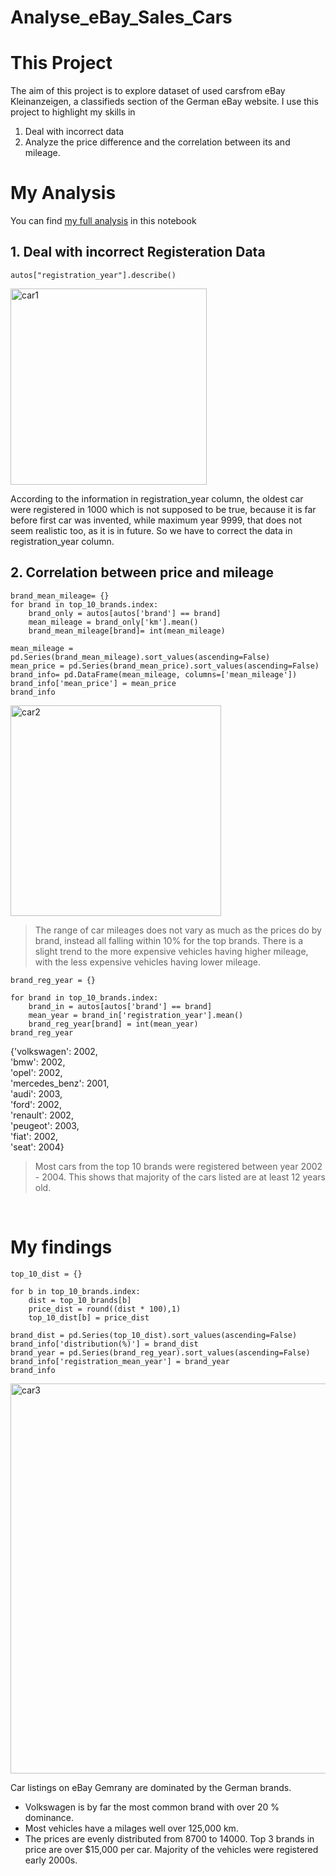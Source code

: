 # Analyse_eBay_Sales_Cars

# This Project 
The aim of this project is to explore dataset of used carsfrom eBay Kleinanzeigen, a classifieds section of the German eBay website. I use this project to highlight my skills in 
1. Deal with incorrect data
2. Analyze the price difference and the correlation between its and mileage.


# My Analysis
You can find [my full analysis](https://github.com/NguyenDangXuanLinh/eBay_Car_Sales_Data/blob/main/Exploring%20eBay%20Car%20Sales.ipynb) in this notebook 
<br>

## 1. Deal with incorrect Registeration Data
```
autos["registration_year"].describe() 
```
<img aligh=center width="314" alt="car1" src="https://github.com/NguyenDangXuanLinh/eBay_Car_Sales_Data/assets/140143092/387d9cca-757a-4b84-84a5-37574348bd91">


 According to the information in registration_year column, the oldest car were registered in 1000 which is not supposed to be true, because it is far before first car was invented, while maximum year 9999, that does not seem realistic too, as it is in future. So we have to correct the data in registration_year column.
<br>

## 2. Correlation between price and mileage
```
brand_mean_mileage= {}
for brand in top_10_brands.index:
    brand_only = autos[autos['brand'] == brand]
    mean_mileage = brand_only['km'].mean()
    brand_mean_mileage[brand]= int(mean_mileage)
    
mean_mileage = pd.Series(brand_mean_mileage).sort_values(ascending=False)
mean_price = pd.Series(brand_mean_price).sort_values(ascending=False)
brand_info= pd.DataFrame(mean_mileage, columns=['mean_mileage'])
brand_info['mean_price'] = mean_price
brand_info
```
<img align=center width="337" alt="car2" src="https://github.com/NguyenDangXuanLinh/eBay_Car_Sales_Data/assets/140143092/bb3b18ed-5b73-4e37-a42e-92e607061df5">

> The range of car mileages does not vary as much as the prices do by brand, instead all falling within 10% for the top brands. There is a slight trend to the more expensive vehicles having higher mileage, with the less expensive vehicles having lower mileage.

```
brand_reg_year = {}

for brand in top_10_brands.index:
    brand_in = autos[autos['brand'] == brand]
    mean_year = brand_in['registration_year'].mean()
    brand_reg_year[brand] = int(mean_year)
brand_reg_year
```

{'volkswagen': 2002,\
 'bmw': 2002,\
 'opel': 2002,\
 'mercedes_benz': 2001,\
 'audi': 2003,\
 'ford': 2002,\
 'renault': 2002,\
 'peugeot': 2003,\
 'fiat': 2002,\
 'seat': 2004}
 > Most cars from the top 10 brands were registered between year 2002 - 2004. This shows that majority of the cars listed are at least 12 years old.
<br>

# My findings
```
top_10_dist = {}

for b in top_10_brands.index:
    dist = top_10_brands[b]
    price_dist = round((dist * 100),1)
    top_10_dist[b] = price_dist

brand_dist = pd.Series(top_10_dist).sort_values(ascending=False)
brand_info['distribution(%)'] = brand_dist
brand_year = pd.Series(brand_reg_year).sort_values(ascending=False)
brand_info['registration_mean_year'] = brand_year
brand_info
```

<img align=center width="624" alt="car3" src="https://github.com/NguyenDangXuanLinh/eBay_Car_Sales_Data/assets/140143092/e21386fe-da6a-49f1-a559-f1e88bba4dfd">

Car listings on eBay Gemrany are dominated by the German brands.

- Volkswagen is by far the most common brand with over 20 % dominance.
- Most vehicles have a milages well over 125,000 km.
- The prices are evenly distributed from 8700 to 14000.
Top 3 brands in price are over $15,000 per car. Majority of the vehicles were registered early 2000s.






